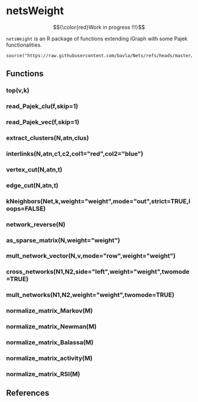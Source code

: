 # netsWeight

$${\color{red}Work in progress !!!}$$

`netsWeight` is an R package of functions extending iGraph with some Pajek functionalities.

```
source("https://raw.githubusercontent.com/bavla/Nets/refs/heads/master/netsWeight/netsWeight.R")
```
## Functions

### top(v,k)

### read_Pajek_clu(f,skip=1)

### read_Pajek_vec(f,skip=1)

### extract_clusters(N,atn,clus)

### interlinks(N,atn,c1,c2,col1="red",col2="blue")
  
### vertex_cut(N,atn,t)

### edge_cut(N,atn,t)

### kNeighbors(Net,k,weight="weight",mode="out",strict=TRUE,loops=FALSE) 

### network_reverse(N)

### as_sparse_matrix(N,weight="weight")

### mult_network_vector(N,v,mode="row",weight="weight")

### cross_networks(N1,N2,side="left",weight="weight",twomode=TRUE)

### mult_networks(N1,N2,weight="weight",twomode=TRUE)

### normalize_matrix_Markov(M)

### normalize_matrix_Newman(M)

### normalize_matrix_Balassa(M)

### normalize_matrix_activity(M)

### normalize_matrix_RSI(M)

## References
